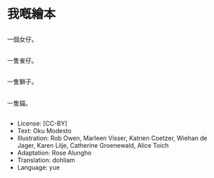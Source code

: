 # 我嘅繪本

##
一個女仔。

##
一隻雀仔。

##
一隻獅子。

##
一隻貓。

##
* License: [CC-BY]
* Text: Oku Modesto
* Illustration: Rob Owen, Marleen Visser, Katrien Coetzer, Wiehan de Jager, Karen Lilje, Catherine Groenewald, Alice Toich
* Adaptation: Rose Alungho
* Translation: dohliam
* Language: yue
